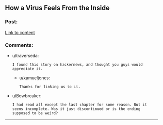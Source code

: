 ## How a Virus Feels From the Inside

### Post:

[Link to content](http://lifeinafreemarket.tumblr.com/post/105725050398/how-a-virus-feels-from-the-inside)

### Comments:

- u/traverseda:
  ```
  I found this story on hackernews, and thought you guys would appreciate it.
  ```

  - u/xamueljones:
    ```
    Thanks for linking us to it.
    ```

- u/Bowbreaker:
  ```
  I had read all except the last chapter for some reason. But it seems incomplete. Was it just discontinued or is the ending supposed to be weird?
  ```

---

